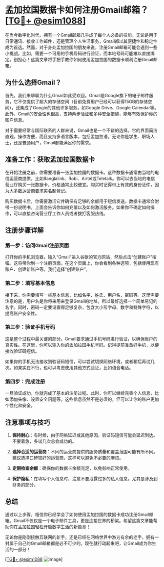 # 孟加拉国数据卡如何注册Gmail邮箱？[[TG💪+ @esim1088](https://t.me/s/esim1088)]

在当今数字化时代，拥有一个Gmail邮箱几乎成了每个人必备的技能。无论是用于日常通讯、接收工作邮件，还是管理个人生活事务，Gmail都以其便捷性和稳定性成为首选。然而，对于身处孟加拉国的朋友来说，注册Gmail邮箱可能会遇到一些小挑战。比如，需要一个可用的手机号码进行验证，而本地号码可能难以直接绑定。别担心！这篇文章将手把手教你如何使用孟加拉国的数据卡顺利注册Gmail邮箱。

## 为什么选择Gmail？

首先，我们来聊聊为什么Gmail如此受欢迎。Gmail是Google旗下的电子邮件服务，它不仅提供了超大的存储空间（目前免费用户已经可以获得15GB的存储空间），还集成了Google的其他许多服务，如Google Drive、Google Calendar等。此外，Gmail的安全性也很高，支持两步验证和多种安全措施，能够有效保护你的账户信息。

对于需要经常与国际联系的人群来说，Gmail也是一个不错的选择。它的界面简洁直观，操作方便，而且支持多语言版本，包括孟加拉语。无论你是学生、职场人士，还是普通用户，Gmail都能满足你的需求。

## 准备工作：获取孟加拉国数据卡

在开始注册之前，你需要准备一张孟加拉国的数据卡。这种数据卡通常由当地的电信运营商提供，比如Banglalink、Robi、Airtel或Teletalk。你可以去当地的电信营业厅购买一张数据卡，价格通常比较便宜。购买时记得带上有效的身份证件，因为大多数运营商要求实名制登记。

购买数据卡后，你需要激活它并确保有足够的余额用于短信发送。数据卡通常会附带一份说明书，上面会告诉你如何充值以及如何激活服务。如果你不确定如何操作，可以直接咨询营业厅工作人员或者拨打客服热线。

## 注册步骤详解

### 第一步：访问Gmail注册页面

打开你的手机浏览器，输入“Gmail”进入谷歌的官方网站，然后点击“创建账户”按钮。这将带你到一个注册页面。在这个页面上，你会看到各种选项，包括使用现有账户、创建新账户等。我们选择“创建账户”。

### 第二步：填写基本信息

接下来，你需要填写一些基本信息，比如名字、姓氏、用户名、密码等。这里需要注意的是，用户名是你将来用来登录Gmail的地址，所以最好选择一个简单易记的名字。同时，密码一定要设置得足够复杂，包含大小写字母、数字和特殊字符，以提高账户安全性。

### 第三步：验证手机号码

这是整个过程中最关键的部分。Gmail要求通过手机号码进行验证，以确保账户的真实性。在这里，你可以输入你的孟加拉国手机号码。记得提前准备好手机，以便接收验证码短信。

如果你的手机无法接收到验证码短信，可以尝试切换网络环境，或者稍后再试几次。如果实在不行，也可以考虑使用其他方式验证，比如语音电话。

### 第四步：完成注册

一旦验证成功，你就完成了基本的注册过程。此时，你可以继续完善个人信息，比如添加头像、设置安全问题等。这些信息虽然不是必须的，但可以让你的账户更加个性化和安全。

## 注意事项与技巧

1. **保持耐心**：有时候，由于网络延迟或其他原因，验证码短信可能会延迟到达。不要着急，多试几次总会成功的。
   
2. **选择合适的运营商**：不同的运营商提供的服务质量和覆盖范围可能有所不同。建议选择口碑较好的运营商，这样可以避免不必要的麻烦。

3. **定期检查余额**：确保你的数据卡余额充足，以免影响正常使用。

4. **保护隐私**：在填写个人信息时，注意不要泄露过多的私人信息，尤其是涉及到财务的部分。

## 总结

通过以上步骤，相信你已经学会了如何使用孟加拉国的数据卡成功注册Gmail邮箱。Gmail不仅仅是一个电子邮件工具，更是连接世界的桥梁。希望这篇文章能帮助你在孟加拉国轻松开启数字生活的新篇章！

无论你是刚刚接触互联网的新手，还是已经在网络世界中游刃有余的老手，拥有一封属于自己的Gmail邮箱都是必不可少的。现在就行动起来吧，让Gmail成为你生活的一部分！

[[TG💪+ @esim1088](https://t.me/s/esim1088) ![Image](https://i.postimg.cc/4NQfJmqS/Snipaste-2025-05-13-00-14-12.png)]